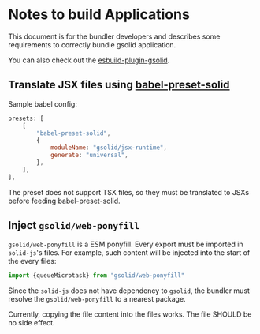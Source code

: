 # Notes to build Applications

This document is for the bundler developers and describes some requirements to correctly bundle gsolid application.

You can also check out the [esbuild-plugin-gsolid](https://github.com/thislight/esbuild-plugin-gsolid).

## Translate JSX files using [babel-preset-solid](https://github.com/solidjs/solid/tree/main/packages/babel-preset-solid)

Sample babel config:

```js
presets: [
    [
        "babel-preset-solid",
        {
            moduleName: "gsolid/jsx-runtime",
            generate: "universal",
        },
    ],
],
```

The preset does not support TSX files, so they must be translated to JSXs before feeding babel-preset-solid.

## Inject `gsolid/web-ponyfill`

`gsolid/web-ponyfill` is a ESM ponyfill. Every export must be imported in `solid-js`'s files. For example, such content will be injected into the start of the every files:

````js
import {queueMicrotask} from "gsolid/web-ponyfill"
````

Since the `solid-js` does not have dependency to `gsolid`, the bundler must resolve the `gsolid/web-ponyfill` to a nearest package.

Currently, copying the file content into the files works. The file SHOULD be no side effect.


